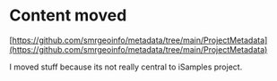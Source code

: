 # Content moved

[https://github.com/smrgeoinfo/metadata/tree/main/ProjectMetadata](https://github.com/smrgeoinfo/metadata/tree/main/ProjectMetadata)


I moved stuff because its not really central to iSamples project.